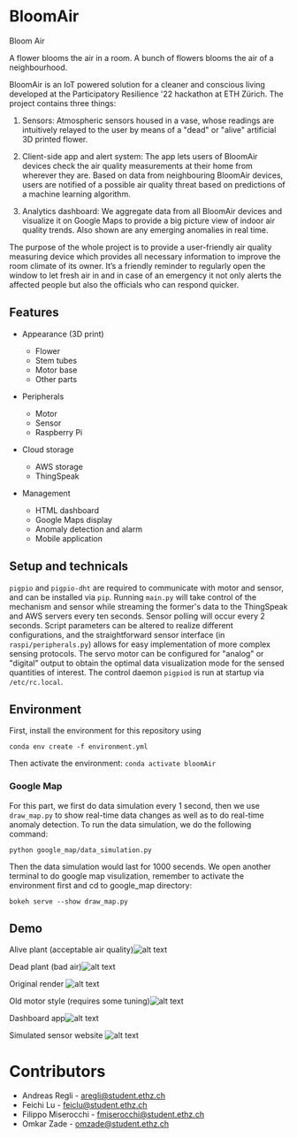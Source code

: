 # BloomAir
Bloom Air

A flower blooms the air in a room. A bunch of flowers blooms the air of a neighbourhood.


BloomAir is an IoT powered solution for a cleaner and conscious living developed at the Participatory Resilience '22 hackathon at ETH Zürich. The project contains three things:

1.	Sensors:
Atmospheric sensors housed in a vase, whose readings are intuitively relayed to the user by means of a "dead" or "alive" artificial 3D printed flower.

2.	Client-side app and alert system:
The app lets users of BloomAir devices check the air quality measurements at their home from wherever they are. Based on data from neighbouring BloomAir devices, users are notified of a possible air quality threat based on predictions of a machine learning algorithm.

3.	Analytics dashboard:
We aggregate data from all BloomAir devices and visualize it on Google Maps to provide a big picture view of indoor air quality trends. Also shown are any emerging anomalies in real time.

The purpose of the whole project is to provide a user-friendly air quality measuring device which provides all necessary information to improve the room climate of its owner. It’s a friendly reminder to regularly open the window to let fresh air in and in case of an emergency it not only alerts the affected people but also the officials who can respond quicker.


## Features

- Appearance (3D print)
    - Flower
    - Stem tubes
    - Motor base
    - Other parts

- Peripherals
    - Motor
    - Sensor
    - Raspberry Pi

- Cloud storage
    - AWS storage
    - ThingSpeak

- Management
    - HTML dashboard
    - Google Maps display
    - Anomaly detection and alarm
    - Mobile application

## Setup and technicals
`pigpio` and `pigpio-dht` are required to communicate with motor and sensor, and can be installed via `pip`. Running `main.py` will take control of the mechanism and sensor while streaming the former's data to the ThingSpeak and AWS servers every ten seconds. Sensor polling will occur every 2 seconds. Script parameters can be altered to realize different configurations, and the straightforward sensor interface (in `raspi/peripherals.py`) allows for easy implementation of more complex sensing protocols. The servo motor can be configured for "analog" or "digital" output to obtain the optimal data visualization mode for the sensed quantities of interest. The control daemon `pigpiod` is run at startup via `/etc/rc.local`.

## Environment
First, install the environment for this repository using

`conda env create -f environment.yml`

Then activate the environment:
`conda activate bloomAir`

### Google Map
For this part, we first do data simulation every 1 second, then we use `draw_map.py` to show real-time data changes as well as to do real-time anomaly detection.
To run the data simulation, we do the following command:

`python google_map/data_simulation.py`

Then the data simulation would last for 1000 secends. We open another terminal to do google map visulization, remember to activate the environment first and cd to google_map directory:

`bokeh serve --show draw_map.py`

## Demo

Alive plant (acceptable air quality)![alt text](img/alive.jpeg "Logo Title Text 1")

Dead plant (bad air)![alt text](img/dead.jpeg "Logo Title Text 1")

Original render ![alt text](img/render.jpeg "Logo Title Text 1")

Old motor style (requires some tuning)![alt text](img/old.jpeg "Logo Title Text 1")

Dashboard app![alt text](img/app.jpeg "Logo Title Text 1")

Simulated sensor website ![alt text](img/website.jpeg "Logo Title Text 1")

# Contributors
- Andreas Regli - aregli@student.ethz.ch
- Feichi Lu - feiclu@student.ethz.ch
- Filippo Miserocchi - fmiserocchi@student.ethz.ch
- Omkar Zade - omzade@student.ethz.ch
